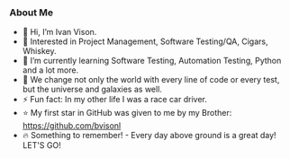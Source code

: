 <h3>About Me</h3>

- 👋 Hi, I’m Ivan Vison.
- 👀 Interested in Project Management, Software Testing/QA, Cigars, Whiskey.
- 🌱 I’m currently learning Software Testing, Automation Testing, Python and a lot more.
- 💞️ We change not only the world with every line of code or every test, but the universe and galaxies as well.
- ⚡ Fun fact: In my other life I was a race car driver.
- ⭐ My first star in GitHub was given to me by my Brother: https://github.com/bvisonl
- 🔥 Something to remember! - Every day above ground is a great day! LET'S GO!


<!---
ivanvison/ivanvison is a ✨ special ✨ repository because its `README.md` (this file) appears on your GitHub profile.
You can click the Preview link to take a look at your changes.
--->
